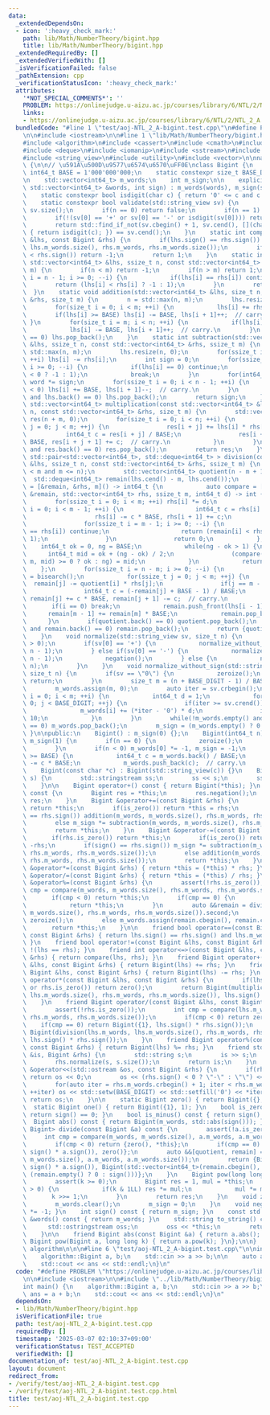 ```yaml
---
data:
  _extendedDependsOn:
  - icon: ':heavy_check_mark:'
    path: lib/Math/NumberTheory/bigint.hpp
    title: lib/Math/NumberTheory/bigint.hpp
  _extendedRequiredBy: []
  _extendedVerifiedWith: []
  _isVerificationFailed: false
  _pathExtension: cpp
  _verificationStatusIcon: ':heavy_check_mark:'
  attributes:
    '*NOT_SPECIAL_COMMENTS*': ''
    PROBLEM: https://onlinejudge.u-aizu.ac.jp/courses/library/6/NTL/2/NTL_2_A
    links:
    - https://onlinejudge.u-aizu.ac.jp/courses/library/6/NTL/2/NTL_2_A
  bundledCode: "#line 1 \"test/aoj-NTL_2_A-bigint.test.cpp\"\n#define PROBLEM \"https://onlinejudge.u-aizu.ac.jp/courses/library/6/NTL/2/NTL_2_A\"\
    \n\n#include <iostream>\n\n#line 1 \"lib/Math/NumberTheory/bigint.hpp\"\n\n\n\n\
    #include <algorithm>\n#include <cassert>\n#include <cmath>\n#include <cstdint>\n\
    #include <deque>\n#include <iomanip>\n#include <sstream>\n#include <string>\n\
    #include <string_view>\n#include <utility>\n#include <vector>\n\nnamespace algorithm\
    \ {\n\n// \u591A\u500D\u9577\u6574\u6570\uFF0E\nclass Bigint {\n    static constexpr\
    \ int64_t BASE = 1'000'000'000;\n    static constexpr size_t BASE_DIGIT = 9;\n\
    \n    std::vector<int64_t> m_words;\n    int m_sign;\n\n    explicit Bigint(const\
    \ std::vector<int64_t> &words, int sign) : m_words(words), m_sign(sign) {}\n\n\
    \    static constexpr bool isdigit(char c) { return '0' <= c and c <= '9'; }\n\
    \    static constexpr bool validate(std::string_view sv) {\n        size_t n =\
    \ sv.size();\n        if(n == 0) return false;\n        if(n == 1) return isdigit(sv[0]);\n\
    \        if(!(sv[0] == '+' or sv[0] == '-' or isdigit(sv[0]))) return false;\n\
    \        return std::find_if_not(sv.cbegin() + 1, sv.cend(), [](char c) -> bool\
    \ { return isdigit(c); }) == sv.cend();\n    }\n    static int compare(const Bigint\
    \ &lhs, const Bigint &rhs) {\n        if(lhs.sign() == rhs.sign()) return compare(lhs.m_words,\
    \ lhs.m_words.size(), rhs.m_words, rhs.m_words.size());\n        if(lhs.sign()\
    \ < rhs.sign()) return -1;\n        return 1;\n    }\n    static int compare(const\
    \ std::vector<int64_t> &lhs, ssize_t n, const std::vector<int64_t> &rhs, ssize_t\
    \ m) {\n        if(n < m) return -1;\n        if(n > m) return 1;\n        for(ssize_t\
    \ i = n - 1; i >= 0; --i) {\n            if(lhs[i] == rhs[i]) continue;\n    \
    \        return (lhs[i] < rhs[i] ? -1 : 1);\n        }\n        return 0;\n  \
    \  }\n    static void addition(std::vector<int64_t> &lhs, size_t n, const std::vector<int64_t>\
    \ &rhs, size_t m) {\n        n = std::max(n, m);\n        lhs.resize(n + 1, 0);\n\
    \        for(size_t i = 0; i < m; ++i) {\n            lhs[i] += rhs[i];\n    \
    \        if(lhs[i] >= BASE) lhs[i] -= BASE, lhs[i + 1]++;  // carry.\n       \
    \ }\n        for(size_t i = m; i < n; ++i) {\n            if(lhs[i] < BASE) break;\n\
    \            lhs[i] -= BASE, lhs[i + 1]++;  // carry.\n        }\n        if(lhs.back()\
    \ == 0) lhs.pop_back();\n    }\n    static int subtraction(std::vector<int64_t>\
    \ &lhs, ssize_t n, const std::vector<int64_t> &rhs, ssize_t m) {\n        n =\
    \ std::max(n, m);\n        lhs.resize(n, 0);\n        for(ssize_t i = 0; i < m;\
    \ ++i) lhs[i] -= rhs[i];\n        int sign = 0;\n        for(ssize_t i = n - 1;\
    \ i >= 0; --i) {\n            if(lhs[i] == 0) continue;\n            sign = (lhs[i]\
    \ < 0 ? -1 : 1);\n            break;\n        }\n        for(int64_t &word : lhs)\
    \ word *= sign;\n        for(ssize_t i = 0; i < n - 1; ++i) {\n            if(lhs[i]\
    \ < 0) lhs[i] += BASE, lhs[i + 1]--;  // carry.\n        }\n        while(!lhs.empty()\
    \ and lhs.back() == 0) lhs.pop_back();\n        return sign;\n    }\n    static\
    \ std::vector<int64_t> multiplication(const std::vector<int64_t> &lhs, size_t\
    \ n, const std::vector<int64_t> &rhs, size_t m) {\n        std::vector<int64_t>\
    \ res(n + m, 0);\n        for(size_t i = 0; i < n; ++i) {\n            for(size_t\
    \ j = 0; j < m; ++j) {\n                res[i + j] += lhs[i] * rhs[j];\n     \
    \           int64_t c = res[i + j] / BASE;\n                res[i + j] -= c *\
    \ BASE, res[i + j + 1] += c;  // carry.\n            }\n        }\n        while(!res.empty()\
    \ and res.back() == 0) res.pop_back();\n        return res;\n    }\n    static\
    \ std::pair<std::vector<int64_t>, std::deque<int64_t> > division(const std::vector<int64_t>\
    \ &lhs, ssize_t n, const std::vector<int64_t> &rhs, ssize_t m) {\n        assert(0\
    \ < m and m <= n);\n        std::vector<int64_t> quotient(n - m + 1);\n      \
    \  std::deque<int64_t> remain(lhs.cend() - m, lhs.cend());\n        auto bisearch\
    \ = [&remain, &rhs, m]() -> int64_t {\n            auto compare = [](const std::deque<int64_t>\
    \ &remain, std::vector<int64_t> rhs, ssize_t m, int64_t d) -> int {\n        \
    \        for(ssize_t i = 0; i < m; ++i) rhs[i] *= d;\n                for(ssize_t\
    \ i = 0; i < m - 1; ++i) {\n                    int64_t c = rhs[i] / BASE;\n \
    \                   rhs[i] -= c * BASE, rhs[i + 1] += c;\n                }\n\
    \                for(ssize_t i = m - 1; i >= 0; --i) {\n                    if(remain[i]\
    \ == rhs[i]) continue;\n                    return (remain[i] < rhs[i] ? -1 :\
    \ 1);\n                }\n                return 0;\n            };\n        \
    \    int64_t ok = 0, ng = BASE;\n            while(ng - ok > 1) {\n          \
    \      int64_t mid = ok + (ng - ok) / 2;\n                (compare(remain, rhs,\
    \ m, mid) >= 0 ? ok : ng) = mid;\n            }\n            return ok;\n    \
    \    };\n        for(ssize_t i = n - m; i >= 0; --i) {\n            quotient[i]\
    \ = bisearch();\n            for(ssize_t j = 0; j < m; ++j) {\n              \
    \  remain[j] -= quotient[i] * rhs[j];\n                if(j == m - 1) break;\n\
    \                int64_t c = (-remain[j] + BASE - 1) / BASE;\n               \
    \ remain[j] += c * BASE, remain[j + 1] -= c;  // carry.\n            }\n     \
    \       if(i == 0) break;\n            remain.push_front(lhs[i - 1]);\n      \
    \      remain[m - 1] += remain[m] * BASE;\n            remain.pop_back();\n  \
    \      }\n        if(quotient.back() == 0) quotient.pop_back();\n        while(!remain.empty()\
    \ and remain.back() == 0) remain.pop_back();\n        return {quotient, remain};\n\
    \    }\n    void normalize(std::string_view sv, size_t n) {\n        assert(n\
    \ > 0);\n        if(sv[0] == '+') {\n            normalize_without_sign(sv.substr(1),\
    \ n - 1);\n        } else if(sv[0] == '-') {\n            normalize_without_sign(sv.substr(1),\
    \ n - 1);\n            negation();\n        } else {\n            normalize_without_sign(sv,\
    \ n);\n        }\n    }\n    void normalize_without_sign(std::string_view sv,\
    \ size_t n) {\n        if(sv == \"0\") {\n            zeroize();\n           \
    \ return;\n        }\n        size_t m = (n + BASE_DIGIT - 1) / BASE_DIGIT;\n\
    \        m_words.assign(m, 0);\n        auto iter = sv.crbegin();\n        for(size_t\
    \ i = 0; i < m; ++i) {\n            int64_t d = 1;\n            for(size_t j =\
    \ 0; j < BASE_DIGIT; ++j) {\n                if(iter >= sv.crend()) break;\n \
    \               m_words[i] += (*iter - '0') * d;\n                iter++, d *=\
    \ 10;\n            }\n        }\n        while(!m_words.empty() and m_words.back()\
    \ == 0) m_words.pop_back();\n        m_sign = (m_words.empty() ? 0 : 1);\n   \
    \ }\n\npublic:\n    Bigint() : m_sign(0) {};\n    Bigint(int64_t n) : m_words({n}),\
    \ m_sign(1) {\n        if(n == 0) {\n            zeroize();\n            return;\n\
    \        }\n        if(n < 0) m_words[0] *= -1, m_sign = -1;\n        while(m_words.back()\
    \ >= BASE) {\n            int64_t c = m_words.back() / BASE;\n            m_words.back()\
    \ -= c * BASE;\n            m_words.push_back(c);  // carry.\n        }\n    }\n\
    \    Bigint(const char *c) : Bigint(std::string_view(c)) {}\n    Bigint(std::string_view\
    \ s) {\n        std::stringstream ss;\n        ss << s;\n        ss >> *this;\n\
    \    }\n\n    Bigint operator+() const { return Bigint(*this); }\n    Bigint operator-()\
    \ const {\n        Bigint res = *this;\n        res.negation();\n        return\
    \ res;\n    }\n    Bigint &operator+=(const Bigint &rhs) {\n        if(rhs.is_zero())\
    \ return *this;\n        if(is_zero()) return *this = rhs;\n        if(sign()\
    \ == rhs.sign()) addition(m_words, m_words.size(), rhs.m_words, rhs.m_words.size());\n\
    \        else m_sign *= subtraction(m_words, m_words.size(), rhs.m_words, rhs.m_words.size());\n\
    \        return *this;\n    }\n    Bigint &operator-=(const Bigint &rhs) {\n \
    \       if(rhs.is_zero()) return *this;\n        if(is_zero()) return *this =\
    \ -rhs;\n        if(sign() == rhs.sign()) m_sign *= subtraction(m_words, m_words.size(),\
    \ rhs.m_words, rhs.m_words.size());\n        else addition(m_words, m_words.size(),\
    \ rhs.m_words, rhs.m_words.size());\n        return *this;\n    }\n    Bigint\
    \ &operator*=(const Bigint &rhs) { return *this = (*this) * rhs; }\n    Bigint\
    \ &operator/=(const Bigint &rhs) { return *this = (*this) / rhs; }\n    Bigint\
    \ &operator%=(const Bigint &rhs) {\n        assert(!rhs.is_zero());\n        int\
    \ cmp = compare(m_words, m_words.size(), rhs.m_words, rhs.m_words.size());\n \
    \       if(cmp < 0) return *this;\n        if(cmp == 0) {\n            zeroize();\n\
    \            return *this;\n        }\n        auto &&remain = division(m_words,\
    \ m_words.size(), rhs.m_words, rhs.m_words.size()).second;\n        if(remain.empty())\
    \ zeroize();\n        else m_words.assign(remain.cbegin(), remain.cend());\n \
    \       return *this;\n    }\n\n    friend bool operator==(const Bigint &lhs,\
    \ const Bigint &rhs) { return lhs.sign() == rhs.sign() and lhs.m_words == rhs.m_words;\
    \ }\n    friend bool operator!=(const Bigint &lhs, const Bigint &rhs) { return\
    \ !(lhs == rhs); }\n    friend int operator<=>(const Bigint &lhs, const Bigint\
    \ &rhs) { return compare(lhs, rhs); }\n    friend Bigint operator+(const Bigint\
    \ &lhs, const Bigint &rhs) { return Bigint(lhs) += rhs; }\n    friend Bigint operator-(const\
    \ Bigint &lhs, const Bigint &rhs) { return Bigint(lhs) -= rhs; }\n    friend Bigint\
    \ operator*(const Bigint &lhs, const Bigint &rhs) {\n        if(lhs.is_zero()\
    \ or rhs.is_zero()) return zero();\n        return Bigint(multiplication(lhs.m_words,\
    \ lhs.m_words.size(), rhs.m_words, rhs.m_words.size()), lhs.sign() * rhs.sign());\n\
    \    }\n    friend Bigint operator/(const Bigint &lhs, const Bigint &rhs) {\n\
    \        assert(!rhs.is_zero());\n        int cmp = compare(lhs.m_words, lhs.m_words.size(),\
    \ rhs.m_words, rhs.m_words.size());\n        if(cmp < 0) return zero();\n    \
    \    if(cmp == 0) return Bigint({1}, lhs.sign() * rhs.sign());\n        return\
    \ Bigint(division(lhs.m_words, lhs.m_words.size(), rhs.m_words, rhs.m_words.size()).first,\
    \ lhs.sign() * rhs.sign());\n    }\n    friend Bigint operator%(const Bigint &lhs,\
    \ const Bigint &rhs) { return Bigint(lhs) %= rhs; }\n    friend std::istream &operator>>(std::istream\
    \ &is, Bigint &rhs) {\n        std::string s;\n        is >> s;\n        assert(validate(s));\n\
    \        rhs.normalize(s, s.size());\n        return is;\n    }\n    friend std::ostream\
    \ &operator<<(std::ostream &os, const Bigint &rhs) {\n        if(rhs.is_zero())\
    \ return os << 0;\n        os << (rhs.sign() < 0 ? \"-\" : \"\") << rhs.m_words.back();\n\
    \        for(auto iter = rhs.m_words.crbegin() + 1; iter < rhs.m_words.crend();\
    \ ++iter) os << std::setw(BASE_DIGIT) << std::setfill('0') << *iter;\n       \
    \ return os;\n    }\n\n    static Bigint zero() { return Bigint({}, 0); }\n  \
    \  static Bigint one() { return Bigint({1}, 1); }\n    bool is_zero() const {\
    \ return sign() == 0; }\n    bool is_minus() const { return sign() < 0; }\n  \
    \  Bigint abs() const { return Bigint(m_words, std::abs(sign())); }\n    std::pair<Bigint,\
    \ Bigint> divide(const Bigint &a) const {\n        assert(!a.is_zero());\n   \
    \     int cmp = compare(m_words, m_words.size(), a.m_words, a.m_words.size());\n\
    \        if(cmp < 0) return {zero(), *this};\n        if(cmp == 0) return {Bigint({1},\
    \ sign() * a.sign()), zero()};\n        auto &&[quotient, remain] = division(m_words,\
    \ m_words.size(), a.m_words, a.m_words.size());\n        return {Bigint(std::move(quotient),\
    \ sign() * a.sign()), Bigint(std::vector<int64_t>(remain.cbegin(), remain.cend()),\
    \ (remain.empty() ? 0 : sign()))};\n    }\n    Bigint pow(long long k) const {\n\
    \        assert(k >= 0);\n        Bigint res = 1, mul = *this;\n        while(k\
    \ > 0) {\n            if(k & 1LL) res *= mul;\n            mul *= mul;\n     \
    \       k >>= 1;\n        }\n        return res;\n    }\n    void zeroize() {\n\
    \        m_words.clear();\n        m_sign = 0;\n    }\n    void negation() { m_sign\
    \ *= -1; }\n    int sign() const { return m_sign; }\n    const std::vector<int64_t>\
    \ &words() const { return m_words; }\n    std::string to_string() const {\n  \
    \      std::ostringstream oss;\n        oss << *this;\n        return oss.str();\n\
    \    }\n\n    friend Bigint abs(const Bigint &a) { return a.abs(); }\n    friend\
    \ Bigint pow(Bigint a, long long k) { return a.pow(k); }\n};\n\n}  // namespace\
    \ algorithm\n\n\n#line 6 \"test/aoj-NTL_2_A-bigint.test.cpp\"\n\nint main() {\n\
    \    algorithm::Bigint a, b;\n    std::cin >> a >> b;\n\n    auto ans = a + b;\n\
    \    std::cout << ans << std::endl;\n}\n"
  code: "#define PROBLEM \"https://onlinejudge.u-aizu.ac.jp/courses/library/6/NTL/2/NTL_2_A\"\
    \n\n#include <iostream>\n\n#include \"../lib/Math/NumberTheory/bigint.hpp\"\n\n\
    int main() {\n    algorithm::Bigint a, b;\n    std::cin >> a >> b;\n\n    auto\
    \ ans = a + b;\n    std::cout << ans << std::endl;\n}\n"
  dependsOn:
  - lib/Math/NumberTheory/bigint.hpp
  isVerificationFile: true
  path: test/aoj-NTL_2_A-bigint.test.cpp
  requiredBy: []
  timestamp: '2025-03-07 02:10:37+09:00'
  verificationStatus: TEST_ACCEPTED
  verifiedWith: []
documentation_of: test/aoj-NTL_2_A-bigint.test.cpp
layout: document
redirect_from:
- /verify/test/aoj-NTL_2_A-bigint.test.cpp
- /verify/test/aoj-NTL_2_A-bigint.test.cpp.html
title: test/aoj-NTL_2_A-bigint.test.cpp
---
```


